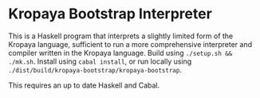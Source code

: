 Kropaya Bootstrap Interpreter
=============================

This is a Haskell program that interprets a slightly limited form of the Kropaya language, sufficient to run a more comprehensive interpreter and compiler written in the Kropaya language. Build using `./setup.sh && ./mk.sh`. Install using `cabal install`, or run locally using `./dist/build/kropaya-bootstrap/kropaya-bootstrap`.

This requires an up to date Haskell and Cabal.
